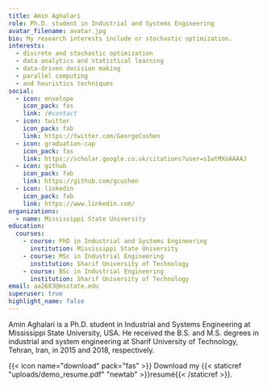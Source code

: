 ```yaml
---
title: Amin Aghalari
role: Ph.D. student in Industrial and Systems Engineering
avatar_filename: avatar.jpg
bio: My research interests include or stochastic optimization.
interests:
  - discrete and stochastic optimization
  - data analytics and statistical learning
  - data-driven decision making
  - parallel computing
  - and heuristics techniques
social:
  - icon: envelope
    icon_pack: fas
    link: /#contact
  - icon: twitter
    icon_pack: fab
    link: https://twitter.com/GeorgeCushen
  - icon: graduation-cap
    icon_pack: fas
    link: https://scholar.google.co.uk/citations?user=sIwtMXoAAAAJ
  - icon: github
    icon_pack: fab
    link: https://github.com/gcushen
  - icon: linkedin
    icon_pack: fab
    link: https://www.linkedin.com/
organizations:
  - name: Mississippi State University
education:
  courses:
    - course: PhD in Industrial and Systems Engineering
      institution: Mississippi State University
    - course: MSc in Industrial Engineering
      institution: Sharif University of Technology
    - course: BSc in Industrial Engineering
      institution: Sharif University of Technology
email: aa2683@msstate.edu
superuser: true
highlight_name: false
---
```

Amin Aghalari is a Ph.D. student in Industrial and Systems Engineering at Mississippi State University, USA. He received the B.S. and M.S. degrees in industrial and system engineering at Sharif University of Technology, Tehran, Iran, in 2015 and 2018, respectively. 

{{< icon name="download" pack="fas" >}} Download my {{< staticref "uploads/demo_resume.pdf" "newtab" >}}resumé{{< /staticref >}}.